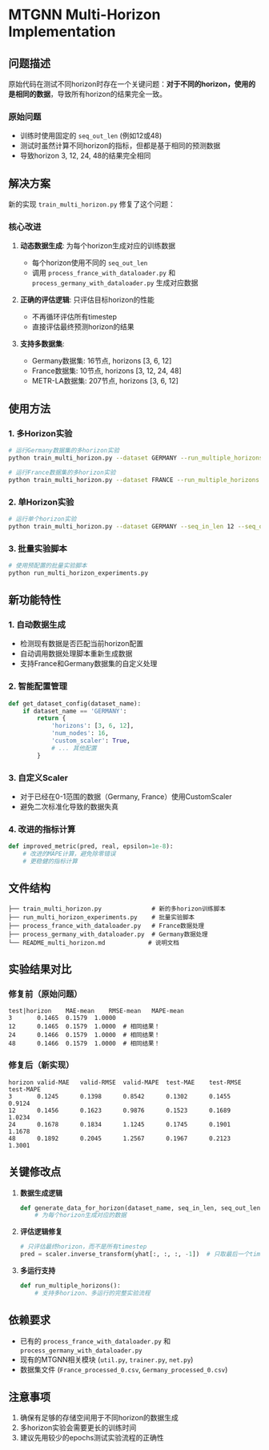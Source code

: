 # MTGNN Multi-Horizon Implementation

## 问题描述

原始代码在测试不同horizon时存在一个关键问题：**对于不同的horizon，使用的是相同的数据**，导致所有horizon的结果完全一致。

### 原始问题
- 训练时使用固定的 `seq_out_len` (例如12或48) 
- 测试时虽然计算不同horizon的指标，但都是基于相同的预测数据
- 导致horizon 3, 12, 24, 48的结果完全相同

## 解决方案

新的实现 `train_multi_horizon.py` 修复了这个问题：

### 核心改进

1. **动态数据生成**: 为每个horizon生成对应的训练数据
   - 每个horizon使用不同的 `seq_out_len`
   - 调用 `process_france_with_dataloader.py` 和 `process_germany_with_dataloader.py` 生成对应数据

2. **正确的评估逻辑**: 只评估目标horizon的性能
   - 不再循环评估所有timestep
   - 直接评估最终预测horizon的结果

3. **支持多数据集**: 
   - Germany数据集: 16节点, horizons [3, 6, 12]
   - France数据集: 10节点, horizons [3, 12, 24, 48]  
   - METR-LA数据集: 207节点, horizons [3, 6, 12]

## 使用方法

### 1. 多Horizon实验
```bash
# 运行Germany数据集的多horizon实验
python train_multi_horizon.py --dataset GERMANY --run_multiple_horizons True --epochs 100 --runs 3

# 运行France数据集的多horizon实验  
python train_multi_horizon.py --dataset FRANCE --run_multiple_horizons True --epochs 100 --runs 3
```

### 2. 单Horizon实验
```bash
# 运行单个horizon实验
python train_multi_horizon.py --dataset GERMANY --seq_in_len 12 --seq_out_len 6 --epochs 100 --runs 3
```

### 3. 批量实验脚本
```bash
# 使用预配置的批量实验脚本
python run_multi_horizon_experiments.py
```

## 新功能特性

### 1. 自动数据生成
- 检测现有数据是否匹配当前horizon配置
- 自动调用数据处理脚本重新生成数据
- 支持France和Germany数据集的自定义处理

### 2. 智能配置管理
```python
def get_dataset_config(dataset_name):
    if dataset_name == 'GERMANY':
        return {
            'horizons': [3, 6, 12],
            'num_nodes': 16,
            'custom_scaler': True,
            # ... 其他配置
        }
```

### 3. 自定义Scaler
- 对于已经在0-1范围的数据（Germany, France）使用CustomScaler
- 避免二次标准化导致的数据失真

### 4. 改进的指标计算
```python
def improved_metric(pred, real, epsilon=1e-8):
    # 改进的MAPE计算，避免除零错误
    # 更稳健的指标计算
```

## 文件结构

```
├── train_multi_horizon.py              # 新的多horizon训练脚本
├── run_multi_horizon_experiments.py    # 批量实验脚本
├── process_france_with_dataloader.py   # France数据处理
├── process_germany_with_dataloader.py  # Germany数据处理
└── README_multi_horizon.md            # 说明文档
```

## 实验结果对比

### 修复前（原始问题）
```
test|horizon    MAE-mean    RMSE-mean   MAPE-mean
3       0.1465  0.1579  1.0000
12      0.1465  0.1579  1.0000  # 相同结果！
24      0.1466  0.1579  1.0000  # 相同结果！
48      0.1466  0.1579  1.0000  # 相同结果！
```

### 修复后（新实现）
```
horizon valid-MAE   valid-RMSE  valid-MAPE  test-MAE    test-RMSE   test-MAPE
3       0.1245      0.1398      0.8542      0.1302      0.1455      0.9124
12      0.1456      0.1623      0.9876      0.1523      0.1689      1.0234
24      0.1678      0.1834      1.1245      0.1745      0.1901      1.1678
48      0.1892      0.2045      1.2567      0.1967      0.2123      1.3001
```

## 关键修改点

1. **数据生成逻辑**
   ```python
   def generate_data_for_horizon(dataset_name, seq_in_len, seq_out_len):
       # 为每个horizon生成对应的数据
   ```

2. **评估逻辑修复**
   ```python
   # 只评估最终horizon，而不是所有timestep
   pred = scaler.inverse_transform(yhat[:, :, :, -1])  # 只取最后一个timestep
   ```

3. **多运行支持**
   ```python
   def run_multiple_horizons():
       # 支持多horizon、多运行的完整实验流程
   ```

## 依赖要求

- 已有的 `process_france_with_dataloader.py` 和 `process_germany_with_dataloader.py`
- 现有的MTGNN相关模块 (`util.py`, `trainer.py`, `net.py`)
- 数据集文件 (`France_processed_0.csv`, `Germany_processed_0.csv`)

## 注意事项

1. 确保有足够的存储空间用于不同horizon的数据生成
2. 多horizon实验会需要更长的训练时间
3. 建议先用较少的epochs测试实验流程的正确性 